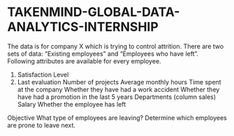 # TAKENMIND-GLOBAL-DATA-ANALYTICS-INTERNSHIP
The data is for company X which is trying to control attrition. There are two sets of data: “Existing employees” and “Employees who have left”. Following attributes are available for every employee.
1. Satisfaction Level
2. Last evaluation
Number of projects
Average monthly hours
Time spent at the company
Whether they have had a work accident
Whether they have had a promotion in the last 5 years
Departments (column sales)
Salary
Whether the employee has left
 
Objective
What type of employees are leaving?
Determine which employees are prone to leave next. 

